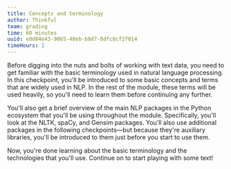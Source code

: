 ```yaml
---
title: Concepts and terminology
author: Thinkful
team: grading
time: 60 minutes
uuid: e8d84e43-9065-48eb-b8d7-8dfc8cf2f014
timeHours: 1
---
```


Before digging into the nuts and bolts of working with text data, you need to get familiar with the basic terminology used in natural language processing. In this checkpoint, you'll be introduced to some basic concepts and terms that are widely used in NLP. In the rest of the module, these terms will be used heavily, so you'll need to learn them before continuing any further. 

You'll also get a brief overview of the main NLP packages in the Python ecosystem that you'll be using throughout the module. Specifically, you'll look at the NLTK, spaCy, and Gensim packages. You'll also use additional packages in the following checkpoints—but because they're auxiliary libraries, you'll be introduced to them just before you start to use them.


<jupyter notebook-name="2.concepts_and_terminology_of_nlp" course-code="DSBC"></jupyter>


Now, you're done learning about the basic terminology and the technologies that you'll use. Continue on to start playing with some text!
